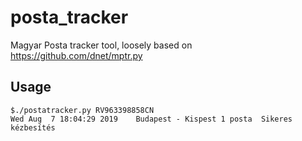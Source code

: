 # posta_tracker
Magyar Posta tracker tool, loosely based on https://github.com/dnet/mptr.py

## Usage

```
$./postatracker.py RV963398858CN
Wed Aug  7 18:04:29 2019	Budapest - Kispest 1 posta	Sikeres kézbesítés
```
